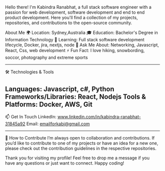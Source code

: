Hello there! I'm Kabindra Ranabhat, a full stack software engineer with a passion for web development, software development and end to end product development. Here you'll find a collection of my projects, repositories, and contributions to the open-source community.


About Me
🌍 Location: Sydney,Australia
🎓 Education: Bachelor's Degree in Information Technology
🌱 Learning: Full stack software development lifecycle, Docker, jira, nextjs, node
💬 Ask Me About: Networking, Javascript, React, Css, web development 
⚡ Fun Fact: I love hiking, snowbording, soccor, photography and extreme sports

-----------------------------------------------------------------------------------

🛠️ Technologies & Tools

Languages: Javascript, c#, Python
Frameworks/Libraries: React, Nodejs 
Tools & Platforms: Docker, AWS, Git
-----------------------------------------------------------------------------------

📫 Get In Touch
LinkedIn: www.linkedin.com/in/kabindra-ranabhat-31845a92
Email: emailforkabi@gmail.com

-----------------------------------------------------------------------------------

🤝 How to Contribute
I’m always open to collaboration and contributions. If you’d like to contribute to one of my projects or have an idea for a new one, please check out the contribution guidelines in the respective repositories.

Thank you for visiting my profile! Feel free to drop me a message if you have any questions or just want to connect. Happy coding!





<!--
**kabindrr/kabindrr** is a ✨ _special_ ✨ repository because its `README.md` (this file) appears on your GitHub profile.

Here are some ideas to get you started:

- 🔭 I’m currently working on Full Stack developer/engineer journey
- 🌱 I’m currently learning docker/view/nextjs/
- 👯 I’m looking to collaborate on fullstack Ecommerce projects
- 🤔 I’m looking for help with ...
- 💬 Ask me about react/node/javascript/
- 📫 How to reach me: emailforkabi@gmail.com
- 😄 Pronouns: 
- ⚡ Fun fact: ...
-->
